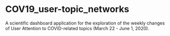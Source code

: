 # COV19_user-topic_networks

A scientific dashboard application for the exploration of the
weekly changes of User Attention to COVID-related topics (March 22 - June 1, 2020).
